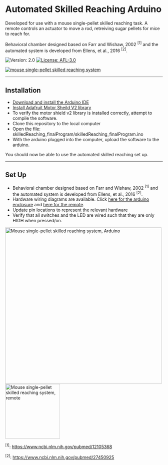 # Automated Skilled Reaching Arduino
Developed for use with a mouse single-pellet skilled reaching task. A remote controls an actuator to move a rod, retreiving sugar pellets for mice to reach for.

Behavioral chamber designed based on Farr and Wishaw, 2002 <sup>[1]</sup> and the automated system is developed from Ellens, et al., 2016 <sup>[2]</sup>.


![Version: 2.0](https://img.shields.io/badge/version-2.0-informational)
[![License: AFL-3.0](https://img.shields.io/badge/License-Academic%20Free%20License-Yellow)](https://opensource.org/licenses/AFL-3.0)


[![mouse single-pellet skilled reaching system](https://github.com/kristakernodle/automatedSkilledReaching_arduino/blob/master/pics/mouse_autoSR_chamber.png)](https://leventhal.lab.medicine.umich.edu/projects/rodent-model-of-task-specific-dystonia)

---

## Installation
- [Download and install the Arduino IDE](https://www.arduino.cc/en/main/software)
- [Install Adafruit Motor Sheild V2 library](https://learn.adafruit.com/adafruit-motor-shield-v2-for-arduino/install-software)
- To verify the motor shield v2 library is installed correctly, attempt to compile the software. 
- Clone this repository to the local computer
- Open the file: skilledReaching_finalProgram/skilledReaching_finalProgram.ino
- With the arduino plugged into the computer, upload the software to the arduino.

You should now be able to use the automated skilled reaching set up. 

---

## Set Up

- Behavioral chamber designed based on Farr and Wishaw, 2002 <sup>[1]</sup> and the automated system is developed from Ellens, et al., 2016 <sup>[2]</sup>.
- Hardware wiring diagrams are available. Click [here for the arduino enclosure](https://app.lucidchart.com/documents/view/3c985da0-a261-4bc2-9ef6-2c803c5bdd07) and [here for the remote](https://app.lucidchart.com/documents/view/a5575cea-aeed-4930-a110-d00aac3ece58).
- Update pin locations to represent the relevant hardware
- Verify that all switches and the LED are wired such that they are only HIGH when pressed/on.

<a href="https://app.lucidchart.com/documents/view/3c985da0-a261-4bc2-9ef6-2c803c5bdd07"><img src="https://github.com/kristakernodle/automatedSkilledReaching_arduino/blob/master/pics/mouse_autoSR_arduinoBox.png" alt="Mouse single-pellet skilled reaching system, Arduino" width="500"/></a>
<a href="https://app.lucidchart.com/documents/view/a5575cea-aeed-4930-a110-d00aac3ece58"><img src="https://github.com/kristakernodle/automatedSkilledReaching_arduino/blob/master/pics/mouse_autoSR_remote.png" alt="Mouse single-pellet skilled reaching system, remote" width="175"/></a>


<sup>[1]</sup>: https://www.ncbi.nlm.nih.gov/pubmed/12105368

<sup>[2]</sup>: https://www.ncbi.nlm.nih.gov/pubmed/27450925
